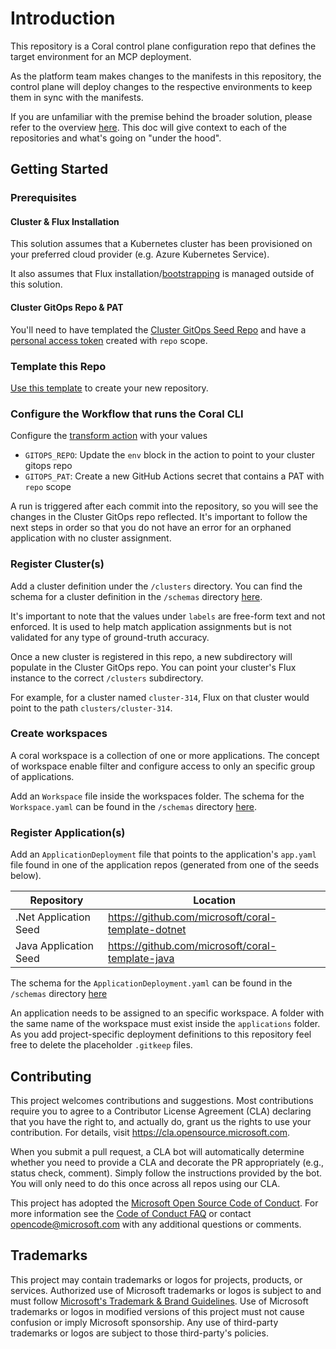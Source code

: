 # Introduction

This repository is a Coral control plane configuration repo that defines the target environment for an MCP deployment.

As the platform team makes changes to the manifests in this repository, the control plane will deploy changes to the respective environments to keep them in sync with the manifests.

If you are unfamiliar with the premise behind the broader solution, please refer to the overview [here](https://github.com/microsoft/coral). This doc will give context to each of the repositories and what's going on "under the hood".
## Getting Started

### Prerequisites

#### Cluster & Flux Installation

This solution assumes that a Kubernetes cluster has been provisioned on your preferred cloud provider (e.g. Azure Kubernetes Service). 

It also assumes that Flux installation/[bootstrapping](https://fluxcd.io/docs/cmd/flux_bootstrap/) is managed outside of this solution.

#### Cluster GitOps Repo & PAT

You'll need to have templated the [Cluster GitOps Seed Repo](https://github.com/microsoft/coral-cluster-gitops-seed) and have a [personal access token](https://docs.github.com/en/authentication/keeping-your-account-and-data-secure/creating-a-personal-access-token) created with `repo` scope.

### Template this Repo

[Use this template](https://github.com/microsoft/coral-control-plane-seed/generate) to create your new repository.

### Configure the Workflow that runs the Coral CLI

Configure the [transform action](.github/workflows/transform.yaml) with your values
* `GITOPS_REPO`: Update the `env` block in the action to point to your cluster gitops repo
* `GITOPS_PAT`: Create a new GitHub Actions secret that contains a PAT with `repo` scope

A run is triggered after each commit into the repository, so you will see the changes in the Cluster GitOps repo reflected. It's important to follow the next steps in order so that you do not have an error for an orphaned application with no cluster assignment.

### Register Cluster(s)

Add a cluster definition under the `/clusters` directory. You can find the schema for a cluster definition in the `/schemas` directory [here](https://github.com/microsoft/coral-control-plane-seed/tree/main/schemas/Cluster.yaml). 

It's important to note that the values under `labels` are free-form text and not enforced. It is used to help match application assignments but is not validated for any type of ground-truth accuracy.

Once a new cluster is registered in this repo, a new subdirectory will populate in the Cluster GitOps repo. You can point your cluster's Flux instance to the correct `/clusters` subdirectory. 

For example, for a cluster named `cluster-314`, Flux on that cluster would point to the path `clusters/cluster-314`.

### Create workspaces

A coral workspace is a collection of one or more applications. The concept of workspace enable filter and configure access to only an specific group of applications.

Add an `Workspace` file inside the workspaces folder. The schema for the `Workspace.yaml` can be found in the `/schemas` directory [here](https://github.com/microsoft/coral-control-plane-seed/tree/main/schemas/Workspace.yaml).

### Register Application(s)

Add an `ApplicationDeployment` file that points to the application's `app.yaml` file found in one of the application repos (generated from one of the seeds below).

 Repository | Location
-|-
.Net Application Seed | https://github.com/microsoft/coral-template-dotnet
Java Application Seed | https://github.com/microsoft/coral-template-java

The schema for the `ApplicationDeployment.yaml` can be found in the `/schemas` directory [here](https://github.com/microsoft/coral-control-plane-seed/tree/main/schemas/ApplicationDeployment.yaml)

An application needs to be assigned to an specific workspace. A folder with the same name of the workspace must exist inside the `applications` folder. As you add project-specific deployment definitions to this repository feel free to delete the placeholder `.gitkeep` files.

## Contributing

This project welcomes contributions and suggestions.  Most contributions require you to agree to a
Contributor License Agreement (CLA) declaring that you have the right to, and actually do, grant us
the rights to use your contribution. For details, visit https://cla.opensource.microsoft.com.

When you submit a pull request, a CLA bot will automatically determine whether you need to provide
a CLA and decorate the PR appropriately (e.g., status check, comment). Simply follow the instructions
provided by the bot. You will only need to do this once across all repos using our CLA.

This project has adopted the [Microsoft Open Source Code of Conduct](https://opensource.microsoft.com/codeofconduct/).
For more information see the [Code of Conduct FAQ](https://opensource.microsoft.com/codeofconduct/faq/) or
contact [opencode@microsoft.com](mailto:opencode@microsoft.com) with any additional questions or comments.

## Trademarks

This project may contain trademarks or logos for projects, products, or services. Authorized use of Microsoft 
trademarks or logos is subject to and must follow 
[Microsoft's Trademark & Brand Guidelines](https://www.microsoft.com/en-us/legal/intellectualproperty/trademarks/usage/general).
Use of Microsoft trademarks or logos in modified versions of this project must not cause confusion or imply Microsoft sponsorship.
Any use of third-party trademarks or logos are subject to those third-party's policies.
